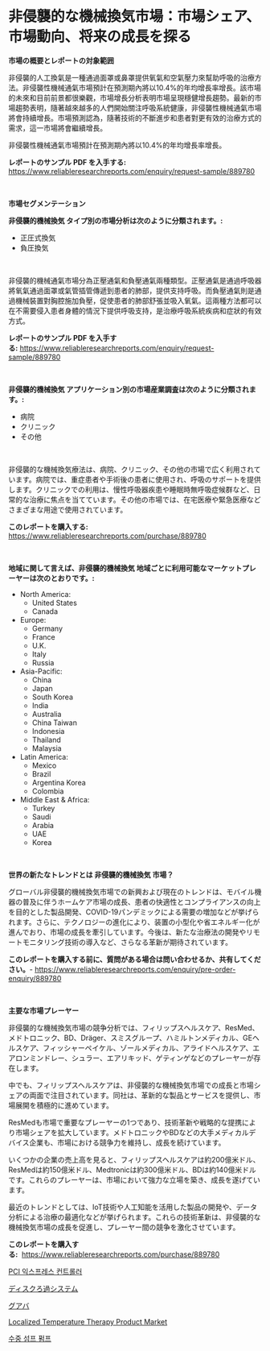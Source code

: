 <p><h1>非侵襲的な機械換気市場：市場シェア、市場動向、将来の成長を探る</h1></p><p><strong>市場の概要とレポートの対象範囲</strong></p>
<p><p>非侵襲的人工換氣是一種通過面罩或鼻罩提供氧氣和空氣壓力來幫助呼吸的治療方法。非侵襲性機械通氣市場預計在預測期內將以10.4%的年均增長率增長。該市場的未來和目前前景都很樂觀，市場增長分析表明市場呈現穩健增長趨勢。最新的市場趨勢表明，隨著越來越多的人們開始關注呼吸系統健康，非侵襲性機械通氣市場將會持續增長。市場預測認為，隨著技術的不斷進步和患者對更有效的治療方式的需求，這一市場將會繼續增長。</p><p>非侵襲性機械通氣市場預計在預測期內將以10.4%的年均增長率增長。</p></p>
<p><strong>レポートのサンプル PDF を入手する:</strong> <a href="https://www.reliableresearchreports.com/enquiry/request-sample/889780">https://www.reliableresearchreports.com/enquiry/request-sample/889780</a></p>
<p>&nbsp;</p>
<p><strong>市場セグメンテーション</strong></p>
<p><strong>非侵襲的機械換気 タイプ別の市場分析は次のように分類されます。:</strong></p>
<p><ul><li>正圧式換気</li><li>負圧換気</li></ul></p>
<p>&nbsp;</p>
<p><p>非侵襲的機械通氣市場分為正壓通氣和負壓通氣兩種類型。正壓通氣是通過呼吸器將氧氣通過面罩或氣管插管傳遞到患者的肺部，提供支持呼吸。而負壓通氣則是通過機械裝置對胸腔施加負壓，促使患者的肺部舒張並吸入氧氣。這兩種方法都可以在不需要侵入患者身體的情況下提供呼吸支持，是治療呼吸系統疾病和症狀的有效方式。</p></p>
<p><strong>レポートのサンプル PDF を入手する:</strong>&nbsp;<a href="https://www.reliableresearchreports.com/enquiry/request-sample/889780">https://www.reliableresearchreports.com/enquiry/request-sample/889780</a></p>
<p>&nbsp;</p>
<p><strong> 非侵襲的機械換気 アプリケーション別の市場産業調査は次のように分類されます。:</strong></p>
<p><ul><li>病院</li><li>クリニック</li><li>その他</li></ul></p>
<p>&nbsp;</p>
<p><p>非侵襲的な機械換気療法は、病院、クリニック、その他の市場で広く利用されています。病院では、重症患者や手術後の患者に使用され、呼吸のサポートを提供します。クリニックでの利用は、慢性呼吸器疾患や睡眠時無呼吸症候群など、日常的な治療に焦点を当てています。その他の市場では、在宅医療や緊急医療などさまざまな用途で使用されています。</p></p>
<p><strong>このレポートを購入する:</strong>&nbsp; <a href="https://www.reliableresearchreports.com/purchase/889780">https://www.reliableresearchreports.com/purchase/889780</a></p>
<p>&nbsp;</p>
<p><strong>地域に関して言えば、非侵襲的機械換気 地域ごとに利用可能なマーケットプレーヤーは次のとおりです。:</strong></p>
<p><ul>
    <li>
        North America:
        <ul>
            <li>United States</li>
            <li>Canada</li>
        </ul>
    </li>
    <li>
        Europe:
        <ul>
            <li>Germany</li>
            <li>France</li>
            <li>U.K.</li>
            <li>Italy</li>
            <li>Russia</li>
        </ul>
    </li>
    <li>
        Asia-Pacific:
        <ul>
            <li>China</li>
            <li>Japan</li>
            <li>South Korea</li>
            <li>India</li>
            <li>Australia</li>
            <li>China Taiwan</li>
            <li>Indonesia</li>
            <li>Thailand</li>
            <li>Malaysia</li>
        </ul>
    </li>
    <li>
        Latin America:
        <ul>
            <li>Mexico</li>
            <li>Brazil</li>
            <li>Argentina Korea</li>
            <li>Colombia</li>
        </ul>
    </li>
    <li>
        Middle East & Africa:
        <ul>
            <li>Turkey</li>
            <li>Saudi</li>
            <li>Arabia</li>
            <li>UAE</li>
            <li>Korea</li>
        </ul>
    </li>
    </ul></p>
<p>&nbsp;</p>
<p><strong>世界の新たなトレンドとは 非侵襲的機械換気 市場？</strong></p>
<p><p>グローバル非侵襲的機械換気市場での新興および現在のトレンドは、モバイル機器の普及に伴うホームケア市場の成長、患者の快適性とコンプライアンスの向上を目的とした製品開発、COVID-19パンデミックによる需要の増加などが挙げられます。さらに、テクノロジーの進化により、装置の小型化や省エネルギー化が進んでおり、市場の成長を牽引しています。今後は、新たな治療法の開発やリモートモニタリング技術の導入など、さらなる革新が期待されています。</p></p>
<p><strong>このレポートを購入する前に、質問がある場合は問い合わせるか、共有してください。</strong>- <a href="https://www.reliableresearchreports.com/enquiry/pre-order-enquiry/889780">https://www.reliableresearchreports.com/enquiry/pre-order-enquiry/889780</a></p>
<p>&nbsp;</p>
<p><strong>主要な市場プレーヤー</strong></p>
<p><p>非侵襲的な機械換気市場の競争分析では、フィリップスヘルスケア、ResMed、メドトロニック、BD、Dräger、スミスグループ、ハミルトンメディカル、GEヘルスケア、フィッシャーペイケル、ゾールメディカル、アライドヘルスケア、エアロンミンドレー、シュラー、エアリキッド、ゲティンゲなどのプレーヤーが存在します。</p><p>中でも、フィリップスヘルスケアは、非侵襲的な機械換気市場での成長と市場シェアの両面で注目されています。同社は、革新的な製品とサービスを提供し、市場展開を積極的に進めています。</p><p>ResMedも市場で重要なプレーヤーの1つであり、技術革新や戦略的な提携により市場シェアを拡大しています。メドトロニックやBDなどの大手メディカルデバイス企業も、市場における競争力を維持し、成長を続けています。</p><p>いくつかの企業の売上高を見ると、フィリップスヘルスケアは約200億米ドル、ResMedは約150億米ドル、Medtronicは約300億米ドル、BDは約140億米ドルです。これらのプレーヤーは、市場において強力な立場を築き、成長を遂げています。</p><p>最近のトレンドとしては、IoT技術や人工知能を活用した製品の開発や、データ分析による治療の最適化などが挙げられます。これらの技術革新は、非侵襲的な機械換気市場の成長を促進し、プレーヤー間の競争を激化させています。</p></p>
<p><strong>このレポートを購入する:</strong>&nbsp;&nbsp;<a href="https://www.reliableresearchreports.com/purchase/889780">https://www.reliableresearchreports.com/purchase/889780</a></p>
<p><p><a href="https://github.com/vsap75a286l/Market-Research-Report-List-1/blob/main/15095581357.md">PCI 익스프레스 컨트롤러</a></p><p><a href="https://github.com/joaejkdzgyljvo6/Market-Research-Report-List-1/blob/main/93588151695.md">ディスクろ過システム</a></p><p><a href="https://github.com/ppmazlotr77499/Market-Research-Report-List-1/blob/main/23291271694.md">グアバ</a></p><p><a href="https://scarlet-rocket-c63.notion.site/Localized-Temperature-Therapy-Product-Market-Size-Growth-and-Forecast-from-2024-2031-ca5757022db9464bb1c39db37fefe51e">Localized Temperature Therapy Product Market</a></p><p><a href="https://medium.com/@cute_priencsss/%EC%88%98%EC%A4%91-%EC%83%98%ED%94%84-%ED%8E%8C%ED%94%84-%EC%8B%9C%EC%9E%A5-%EA%B2%BD%EC%9F%81-%EB%B6%84%EC%84%9D-%EC%8B%9C%EC%9E%A5-%EB%8F%99%ED%96%A5-%EB%B0%8F-2031%EB%85%84%EA%B9%8C%EC%A7%80%EC%9D%98-%EC%98%88%EC%B8%A1-3c15671e1a68">수중 섬프 펌프</a></p></p>